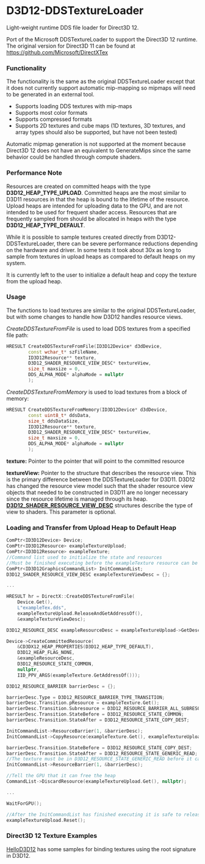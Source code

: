 # D3D12-DDSTextureLoader

Light-weight runtime DDS file loader for Direct3D 12.

Port of the Microsoft DDSTextureLoader to support the Direct3D 12 runtime. The original version for Direct3D 11 can be found at https://github.com/Microsoft/DirectXTex

### Functionality

The functionality is the same as the original DDSTextureLoader except that it does not currently support automatic mip-mapping so mipmaps will need to be generated in an external tool.

* Supports loading DDS textures with mip-maps
* Supports most color formats
* Supports compressed formats
* Supports 2D textures and cube maps (1D textures, 3D textures, and array types should also be supported, but have not been tested)

Automatic mipmap generation is not supported at the moment because Direct3D 12 does not have an equivalent to GenerateMips since the same behavior could be handled through compute shaders. 

### Performance Note

Resources are created on committed heaps with the type **D3D12_HEAP_TYPE_UPLOAD**. Committed heaps are the most similar to D3D11 resources in that the heap is bound to the lifetime of the resource. Upload heaps are intended for uploading data to the GPU, and are not intended to be used for frequent shader access. Resources that are frequently sampled from should be allocated in heaps with the type **D3D12_HEAP_TYPE_DEFAULT**.

While it is possible to sample textures created directly from D3D12-DDSTextureLoader, there can be severe performance reductions depending on the hardware and driver. In some tests it took about 30x as long to sample from textures in upload heaps as compared to default heaps on my system.

It is currently left to the user to initialize a default heap and copy the texture from the upload heap.

### Usage

The functions to load textures are similar to the original DDSTextureLoader, but with some changes to handle how D3D12 handles resource views.

*CreateDDSTextureFromFile* is used to load DDS textures from a specified file path:

```c++
HRESULT CreateDDSTextureFromFile(ID3D12Device* d3dDevice,
		const wchar_t* szFileName,
		ID3D12Resource** texture,
		D3D12_SHADER_RESOURCE_VIEW_DESC* textureView,
		size_t maxsize = 0,
		DDS_ALPHA_MODE* alphaMode = nullptr
		);
```

*CreateDDSTextureFromMemory* is used to load textures from a block of memory:

```c++
HRESULT CreateDDSTextureFromMemory(ID3D12Device* d3dDevice,
		const uint8_t* ddsData,
		size_t ddsDataSize,
		ID3D12Resource** texture,
		D3D12_SHADER_RESOURCE_VIEW_DESC* textureView,
		size_t maxsize = 0,
		DDS_ALPHA_MODE* alphaMode = nullptr
		);
```

**texture:** Pointer to the pointer that will point to the committed resource

**textureView:** Pointer to the structure that describes the resource view. This is the primary difference between the DDSTextureLoader for D3D11. D3D12 has changed the resource view model such that the shader resource view objects that needed to be constructed in D3D11 are no longer necessary since the resource lifetime is managed through its heap. [**D3D12_SHADER_RESOURCE_VIEW_DESC**](https://msdn.microsoft.com/en-us/library/windows/desktop/dn770406%28v=vs.85%29.aspx) structures describe the type of view to shaders. This parameter is optional.

### Loading and Transfer from Upload Heap to Default Heap

```c++
ComPtr<ID3D12Device> Device;
ComPtr<ID3D12Resource> exampleTextureUpload;
ComPtr<ID3D12Resource> exampleTexture;
//Command list used to initialize the state and resources
//Must be finished executing before the exampleTexture resource can be bound.
ComPtr<ID3D12GraphicsCommandList> InitCommandList; 
D3D12_SHADER_RESOURCE_VIEW_DESC exampleTextureViewDesc = {};

...

HRESULT hr = DirectX::CreateDDSTextureFromFile(
    Device.Get(), 
    L"exampleTex.dds", 
    exampleTextureUpload.ReleaseAndGetAddressOf(), 
    &exampleTextureViewDesc);

D3D12_RESOURCE_DESC exampleResourceDesc = exampleTextureUpload->GetDesc();

Device->CreateCommittedResource(
    &CD3DX12_HEAP_PROPERTIES(D3D12_HEAP_TYPE_DEFAULT),
    D3D12_HEAP_FLAG_NONE,
    &exampleResourceDesc,
    D3D12_RESOURCE_STATE_COMMON,
    nullptr,
    IID_PPV_ARGS(exampleTexture.GetAddressOf()));

D3D12_RESOURCE_BARRIER barrierDesc = {};

barrierDesc.Type = D3D12_RESOURCE_BARRIER_TYPE_TRANSITION;
barrierDesc.Transition.pResource = exampleTexture.Get();
barrierDesc.Transition.Subresource = D3D12_RESOURCE_BARRIER_ALL_SUBRESOURCES;
barrierDesc.Transition.StateBefore = D3D12_RESOURCE_STATE_COMMON;
barrierDesc.Transition.StateAfter = D3D12_RESOURCE_STATE_COPY_DEST;

InitCommandList->ResourceBarrier(1, &barrierDesc);
InitCommandList->CopyResource(exampleTexture.Get(), exampleTextureUpload.Get());

barrierDesc.Transition.StateBefore = D3D12_RESOURCE_STATE_COPY_DEST;
barrierDesc.Transition.StateAfter = D3D12_RESOURCE_STATE_GENERIC_READ;
//The texture must be in D3D12_RESOURCE_STATE_GENERIC_READ before it can be sampled from
InitCommandList->ResourceBarrier(1, &barrierDesc); 

//Tell the GPU that it can free the heap 
CommandList->DiscardResource(exampleTextureUpload.Get(), nullptr);

...

WaitForGPU();

//After the InitCommandList has finished executing it is safe to release the upload heap
exampleTextureUpload.Reset();

```

### Direct3D 12 Texture Examples

[HelloD3D12](https://github.com/shobomaru/HelloD3D12) has some samples for binding textures using the root signature in D3D12. 

